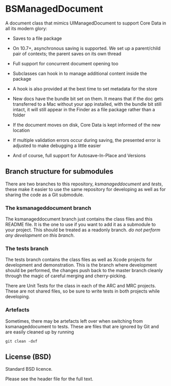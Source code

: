 # BSManagedDocument

  A document class that mimics UIManagedDocument to support Core Data in all its modern glory:

  *   Saves to a file package

  *   On 10.7+, asynchronous saving is supported. We set up a parent/child pair of contexts; the parent saves on its own thread

  *   Full support for concurrent document opening too

  *   Subclasses can hook in to manage additional content inside the package

  *   A hook is also provided at the best time to set metadata for the store

  *   New docs have the bundle bit set on them. It means that if the doc gets transferred to a Mac without your app installed, with the bundle bit still intact, it will still appear in the Finder as a file package rather than a folder

  *   If the document moves on disk, Core Data is kept informed of the new location

  *   If multiple validation errors occur during saving, the presented error is adjusted to make debugging a little easier

  *   And of course, full support for Autosave-In-Place and Versions

## Branch structure for submodules

There are two branches to this repository, *ksmanageddocument* and *tests*, these
make it easier to use the same repository for developing as well as for sharing
the code as a Git submodule.

### The ksmanageddocument branch

The ksmanageddocument branch just contains the class files and this README file. It is
the one to use if you want to add it as a submodule to your project. This should
be treated as a readonly branch. *do not perform any development on this
branch*.

### The tests branch

The tests branch contains the class files as well as Xcode projects for
development and demonstration. This is the branch where development should be
performed, the changes push back to the master branch cleanly through the magic
of careful merging and cherry-picking.

There are Unit Tests for the class in each of the ARC and MRC projects. These
are not shared files, so be sure to write tests in both projects while developing.

### Artefacts

Sometimes, there may be artefacts left over when switching from ksmanageddocument to
tests. These are files that are ignored by Git and are easily cleaned up
by running

    git clean -dxf

## License (BSD)

Standard BSD licence.

Please see the header file for the full text.
